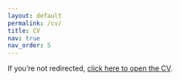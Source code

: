 ```yaml
---
layout: default
permalink: /cv/
title: CV
nav: true
nav_order: 5
---
```


<script>
  window.location.href = "https://drive.google.com/file/d/1OOpES7wP1aUKzKZAq5HjmdDW8VWQoi_B/view?usp=sharing";
</script>
<meta http-equiv="refresh" content="0; url=https://drive.google.com/file/d/1OOpES7wP1aUKzKZAq5HjmdDW8VWQoi_B/view?usp=sharing">

<p>If you’re not redirected, <a href="https://drive.google.com/file/d/1OOpES7wP1aUKzKZAq5HjmdDW8VWQoi_B/view?usp=sharing">click here to open the CV</a>.</p>